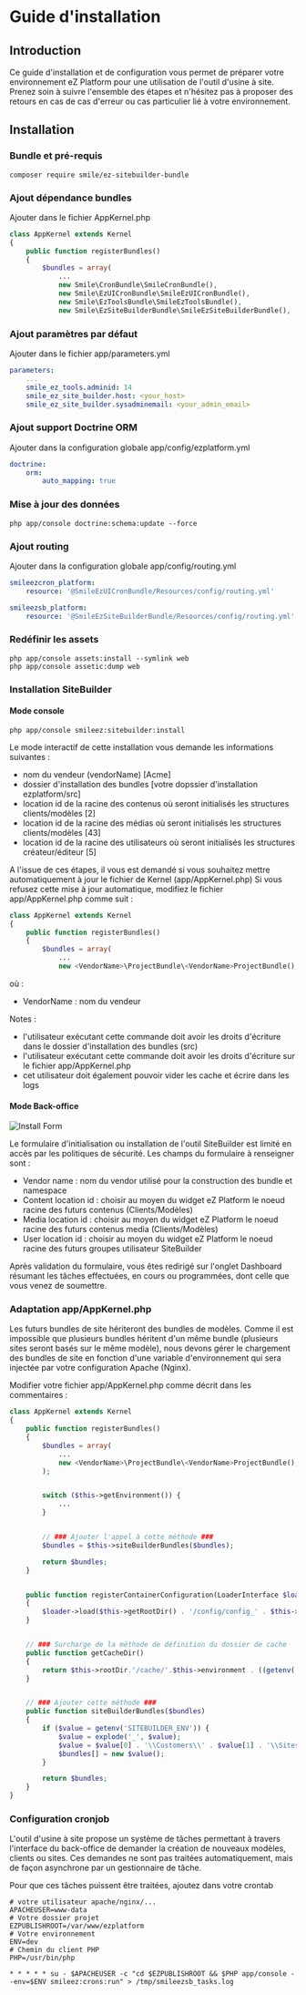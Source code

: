 # Guide d'installation

## Introduction

Ce guide d'installation et de configuration vous permet de préparer votre environnement eZ Platform pour une utilisation de l'outil d'usine à site.
 Prenez soin à suivre l'ensemble des étapes et n'hésitez pas à proposer des retours en cas de cas d'erreur ou cas particulier lié à votre environnement.

## Installation

### Bundle et pré-requis

```console
composer require smile/ez-sitebuilder-bundle
```

### Ajout dépendance bundles

Ajouter dans le fichier AppKernel.php

```php
class AppKernel extends Kernel
{
    public function registerBundles()
    {
        $bundles = array(
            ...
            new Smile\CronBundle\SmileCronBundle(),
            new Smile\EzUICronBundle\SmileEzUICronBundle(),
            new Smile\EzToolsBundle\SmileEzToolsBundle(),
            new Smile\EzSiteBuilderBundle\SmileEzSiteBuilderBundle(),
```

### Ajout paramètres par défaut

Ajouter dans le fichier app/parameters.yml

```yml
parameters:
    ...
    smile_ez_tools.adminid: 14
    smile_ez_site_builder.host: <your_host>
    smile_ez_site_builder.sysadminemail: <your_admin_email>
```

### Ajout support Doctrine ORM

Ajouter dans la configuration globale app/config/ezplatform.yml

```yaml
doctrine:
    orm:
        auto_mapping: true
```

### Mise à jour des données

```console
php app/console doctrine:schema:update --force
```

### Ajout routing

Ajouter dans la configuration globale app/config/routing.yml

```yaml
smileezcron_platform:
    resource: '@SmileEzUICronBundle/Resources/config/routing.yml'

smileezsb_platform:
    resource: '@SmileEzSiteBuilderBundle/Resources/config/routing.yml'
```

### Redéfinir les assets

```console
php app/console assets:install --symlink web
php app/console assetic:dump web
```

### Installation SiteBuilder

#### Mode console

```console
php app/console smileez:sitebuilder:install
```

Le mode interactif de cette installation vous demande les informations suivantes :

* nom du vendeur (vendorName) [Acme]
* dossier d'installation des bundles [votre dopssier d'installation ezplatform/src]
* location id de la racine des contenus où seront initialisés les structures clients/modèles [2]
* location id de la racine des médias où seront initialisés les structures clients/modèles [43]
* location id de la racine des utilisateurs où seront initialisés les structures créateur/éditeur [5]

A l'issue de ces étapes, il vous est demandé si vous souhaitez mettre automatiquement à jour le fichier de Kernel (app/AppKernel.php)
Si vous refusez cette mise à jour automatique, modifiez le fichier app/AppKernel.php comme suit :

```php
class AppKernel extends Kernel
{
    public function registerBundles()
    {
        $bundles = array(
            ...
            new <VendorName>\ProjectBundle\<VendorName>ProjectBundle(),
```

où :

* VendorName : nom du vendeur

Notes :

* l'utilisateur exécutant cette commande doit avoir les droits d'écriture dans le dossier d'installation des bundles (src)
* l'utilisateur exécutant cette commande doit avoir les droits d'écriture sur le fichier app/AppKernel.php
* cet utilisateur doit également pouvoir vider les cache et écrire dans les logs

#### Mode Back-office

![Install Form](/Resources/doc/images/install.png)

Le formulaire d'initialisation ou installation de l'outil SiteBuilder est limité en accès par les politiques de sécurité.
Les champs du formulaire à renseigner sont :

* Vendor name : nom du vendor utilisé pour la construction des bundle et namespace
* Content location id : choisir au moyen du widget eZ Platform le noeud racine des futurs contenus (Clients/Modèles)
* Media location id : choisir au moyen du widget eZ Platform le noeud racine des futurs contenus media (Clients/Modèles)
* User location id : choisir au moyen du widget eZ Platform le noeud racine des futurs groupes utilisateur SiteBuilder

Après validation du formulaire, vous êtes redirigé sur l'onglet Dashboard résumant les tâches effectuées, en cours ou programmées, dont celle que vous venez de soumettre.

### Adaptation app/AppKernel.php

Les futurs bundles de site hériteront des bundles de modèles.
Comme il est impossible que plusieurs bundles héritent d'un même bundle (plusieurs sites seront basés sur le même modèle), nous devons gérer le chargement des bundles de site en fonction d'une variable d'environnement qui sera injectée par votre configuration Apache (Nginx).

Modifier votre fichier app/AppKernel.php comme décrit dans les commentaires :

```php
class AppKernel extends Kernel
{
    public function registerBundles()
    {
        $bundles = array(
            ...
            new <VendorName>\ProjectBundle\<VendorName>ProjectBundle(),
        );


        switch ($this->getEnvironment()) {
            ...
        }


        // ### Ajouter l'appel à cette méthode ###
        $bundles = $this->siteBuilderBundles($bundles);

        return $bundles;
    }


    public function registerContainerConfiguration(LoaderInterface $loader)
    {
        $loader->load($this->getRootDir() . '/config/config_' . $this->getEnvironment() . '.yml');
    }


    // ### Surcharge de la méthode de définition du dossier de cache
    public function getCacheDir()
    {
        return $this->rootDir.'/cache/'.$this->environment . ((getenv('SITEBUILDER_ENV')) ? '/' . getenv('SITEBUILDER_ENV') : '');
    }


    // ### Ajouter cette méthode ###
    public function siteBuilderBundles($bundles)
    {
        if ($value = getenv('SITEBUILDER_ENV')) {
            $value = explode('_', $value);
            $value = $value[0] . '\\Customers\\' . $value[1] . '\\Sites\\' . $value[2] . 'Bundle\\' . $value[0] . 'Customers' . $value[1] . 'Sites' . $value[2] . 'Bundle';
            $bundles[] = new $value();
        }

        return $bundles;
    }
}
```

### Configuration cronjob

L'outil d'usine à site propose un système de tâches permettant à travers l'interface du back-office de demander la création de nouveaux modèles, clients ou sites.
Ces demandes ne sont pas traitées automatiquement, mais de façon asynchrone par un gestionnaire de tâche.

Pour que ces tâches puissent être traitées, ajoutez dans votre crontab

```shell
# votre utilisateur apache/nginx/...
APACHEUSER=www-data
# Votre dossier projet
EZPUBLISHROOT=/var/www/ezplatform
# Votre environnement
ENV=dev
# Chemin du client PHP
PHP=/usr/bin/php

* * * * * su - $APACHEUSER -c "cd $EZPUBLISHROOT && $PHP app/console --env=$ENV smileez:crons:run" > /tmp/smileezsb_tasks.log
```
